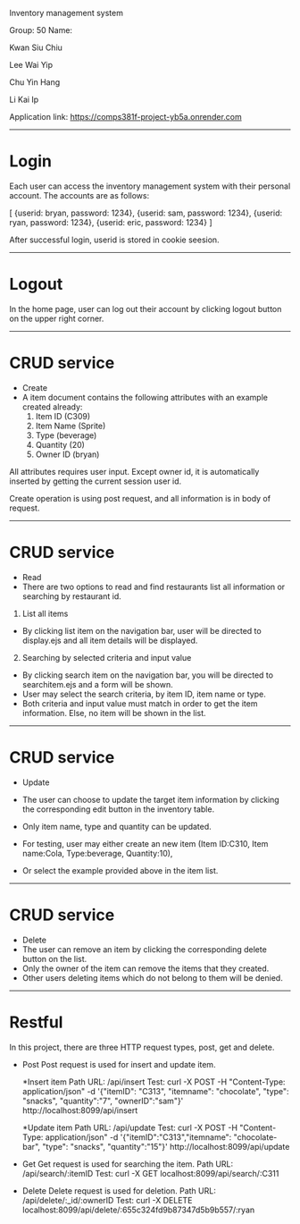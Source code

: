 Inventory management system

Group: 50
Name:

Kwan Siu Chiu

Lee Wai Yip

Chu Yin Hang

Li Kai Ip


Application link: https://comps381f-project-yb5a.onrender.com

********************************************
# Login
Each user can access the inventory management system with their personal account.
The accounts are as follows:

[
	{userid: bryan, password: 1234},
	{userid: sam, password: 1234},
	{userid: ryan, password: 1234},
	{userid: eric, password: 1234}
]

After successful login, userid is stored in cookie seesion.

********************************************
# Logout
In the home page, user can log out their account by clicking logout button on the upper right corner.

********************************************
# CRUD service
- Create
-	A item document contains the following attributes with an example created already: 
	1)	Item ID (C309)
	2)	Item Name (Sprite)
	3)	Type (beverage)
	4)	Quantity (20)
	5)	Owner ID (bryan)

All attributes requires user input. Except owner id, it is automatically inserted by getting the current session user id.

Create operation is using post request, and all information is in body of request.

********************************************
# CRUD service
- Read
-  There are two options to read and find restaurants list all information or searching by restaurant id.

1) List all items
-	By clicking list item on the navigation bar, user will be directed to display.ejs and all item details will be displayed.

2) Searching by selected criteria and input value
-	By clicking search item on the navigation bar, you will be directed to searchitem.ejs and a form will be shown.
-	User may select the search criteria, by item ID, item name or type.
-	Both criteria and input value must match in order to get the item information.
	Else, no item will be shown in the list.

********************************************
# CRUD service
- Update
-	The user can choose to update the target item information by clicking the corresponding edit button in the inventory table.
-	Only item name, type and quantity can be updated. 

-	For testing, user may either create an new item (Item ID:C310, Item name:Cola, Type:beverage, Quantity:10),
-	Or select the example provided above in the item list.

********************************************
# CRUD service
- Delete
-	The user can remove an item by clicking the corresponding delete button on the list.
-	Only the owner of the item can remove the items that they created.
-	Other users deleting items which do not belong to them will be denied.

********************************************
# Restful
In this project, there are three HTTP request types, post, get and delete.
- Post 
	Post request is used for insert and update item.

	*Insert item
	Path URL: /api/insert
	Test: curl -X POST -H "Content-Type: application/json" -d '{"itemID": "C313", "itemname": "chocolate", "type": "snacks", "quantity":"7", "ownerID":"sam"}' http://localhost:8099/api/insert

	*Update item
  	Path URL: /api/update
  	Test: curl -X POST -H "Content-Type: application/json" -d '{"itemID":"C313","itemname": "chocolate-bar", "type": "snacks", "quantity":"15"}' http://localhost:8099/api/update

- Get
	Get request is used for searching the item.
	Path URL: /api/search/:itemID
	Test: curl -X GET localhost:8099/api/search/:C311

- Delete
	Delete request is used for deletion.
	Path URL: /api/delete/:_id/:ownerID
	Test: curl -X DELETE localhost:8099/api/delete/:655c324fd9b87347d5b9b557/:ryan

